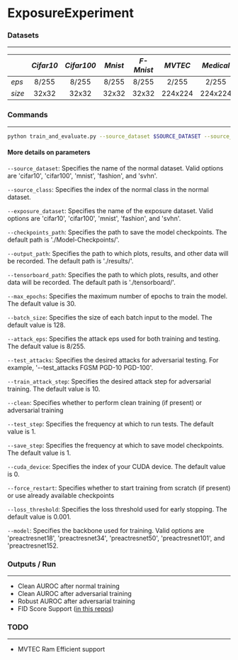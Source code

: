 # ExposureExperiment

### Datasets

---

|        | **_Cifar10_** | **_Cifar100_** | **_Mnist_** | **_F-Mnist_** | **_MVTEC_** | **_Medical_** | **_SVHN_** |
| ------ | :-----------: | :------------: | :---------: | :-----------: | :---------: | :-----------: | :--------: |
| _eps_  |     8/255     |     8/255      |    8/255    |     8/255     |    2/255    |     2/255     |   8/255    |
| _size_ |     32x32     |     32x32      |    32x32    |     32x32     |   224x224   |    224x224    |   32x32    |

### Commands

---

```sh
python train_and_evaluate.py --source_dataset $SOURCE_DATASET --source_class $CLASS --exposure_dataset $EXPOSURE_DATASET --test_attacks ${TEST_ATTACKS[@]} --batch_size $BATCH_SIZE --max_epochs $MAX_EPOCHS --train_attack_step $TRAIN_ATTACK_STEP --test_step $TEST_STEP --save_step $SAVE_STEP --cuda_device $CUDA_DEVICE --loss_threshold $LOSS_THRESHOLD --model $MODEL_ARCHITECTURE $CLEAN_FLAG
```

#### More details on parameters

`--source_dataset`: Specifies the name of the normal dataset. Valid options are 'cifar10', 'cifar100', 'mnist', 'fashion', and 'svhn'.

`--source_class`: Specifies the index of the normal class in the normal dataset.

`--exposure_dataset`: Specifies the name of the exposure dataset. Valid options are 'cifar10', 'cifar100', 'mnist', 'fashion', and 'svhn'.

`--checkpoints_path`: Specifies the path to save the model checkpoints. The default path is './Model-Checkpoints/'.

`--output_path`: Specifies the path to which plots, results, and other data will be recorded. The default path is './results/'.

`--tensorboard_path`: Specifies the path to which plots, results, and other data will be recorded. The default path is './tensorboard/'.

`--max_epochs`: Specifies the maximum number of epochs to train the model. The default value is 30.

`--batch_size`: Specifies the size of each batch input to the model. The default value is 128.

`--attack_eps`: Specifies the attack eps used for both training and testing. The default value is 8/255.

`--test_attacks`: Specifies the desired attacks for adversarial testing. For example, '--test_attacks FGSM PGD-10 PGD-100'.

`--train_attack_step`: Specifies the desired attack step for adversarial training. The default value is 10.

`--clean`: Specifies whether to perform clean training (if present) or adversarial training

`--test_step`: Specifies the frequency at which to run tests. The default value is 1.

`--save_step`: Specifies the frequency at which to save model checkpoints. The default value is 1.

`--cuda_device`: Specifies the index of your CUDA device. The default value is 0.

`--force_restart`: Specifies whether to start training from scratch (if present) or use already available checkpoints

`--loss_threshold`: Specifies the loss threshold used for early stopping. The default value is 0.001.

`--model`: Specifies the backbone used for training. Valid options are 'preactresnet18', 'preactresnet34', 'preactresnet50', 'preactresnet101', and 'preactresnet152.

### Outputs / Run

---

- Clean AUROC after normal training
- Clean AUROC after adversarial training
- Robust AUROC after adversarial training
- FID Score Support ([in this repos](https://github.com/mohammadjafari80/pytorch-fid-exposure))

### TODO

---

- MVTEC Ram Efficient support
